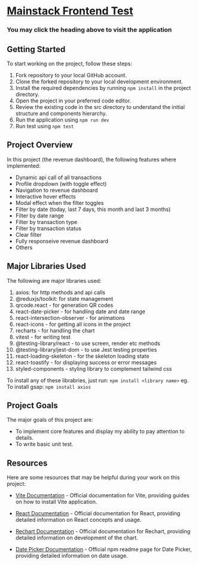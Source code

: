 # [Mainstack Frontend Test](https://mainstack-frontend-test.netlify.app/revenue)

### You may click the heading above to visit the application

## Getting Started

To start working on the project, follow these steps:

1. Fork repository to your local GitHub account.
2. Clone the forked repository to your local development environment.
3. Install the required dependencies by running `npm install` in the project directory.
4. Open the project in your preferred code editor.
5. Review the existing code in the src directory to understand the initial structure and components hierarchy.
6. Run the application using `npm run dev`
7. Run test using `npm test`

## Project Overview

In this project (the revenue dashboard), the following features where implemented:

- Dynamic api call of all transactions
- Profile dropdown (with toggle effect)
- Navigation to revenue dashboard
- Interactive hover effects
- Modal effect when the filter toggles
- Filter by date (today, last 7 days, this month and last 3 months)
- Filter by date range
- Filter by transaction type
- Filter by transaction status
- Clear filter
- Fully responseive revenue dashboard
- Others

## Major Libraries Used

The following are major libraries used:

1. axios: for http methods and api calls
2. @reduxjs/toolkit: for state management
3. qrcode.react - for generation QR codes
4. react-date-picker - for handling date and date range
5. react-intersection-observer - for animations
6. react-icons - for getting all icons in the project
7. recharts - for handling the chart
8. vitest - for writing test
9. @testing-library/react - to use screen, render etc methods
10. @testing-library/jest-dom - to use Jest testing properties
11. react-loading-skeleton - for the skeleton loading state
12. react-toastify - for displaying success or error messages
13. styled-components - styling library to complement tailwind css

To install any of these librabries, just run: `npm install <library name>` eg. To install gsap: `npm install axios`

## Project Goals

The major goals of this project are:

- To implement core features and display my ability to pay attention to details.
- To write basic unit test.

## Resources

Here are some resources that may be helpful during your work on this project:

- [Vite Documentation](https://vitejs.dev/) - Official documentation for Vite, providing guides on how to install Vite application.

- [React Documentation](https://create-react-app.dev/) - Official documentation for React, providing detailed information on React concepts and usage.

- [Rechart Documentation](https://recharts.org/en-US/guide/getting-started) - Official documentation for Rechart, providing detailed information on development of the chart.

- [Date Picker Documentation](https://www.npmjs.com/package/react-date-picker?activeTab=readme) - Official npm readme page for Date Picker, providing detailed information on date usage.
